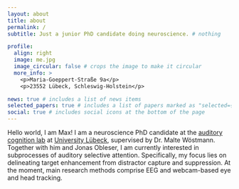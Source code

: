 ```yaml
---
layout: about
title: about
permalink: /
subtitle: Just a junior PhD candidate doing neuroscience. # nothing

profile:
  align: right
  image: me.jpg
  image_circular: false # crops the image to make it circular
  more_info: >
    <p>Maria-Goeppert-Straße 9a</p>
    <p>23552 Lübeck, Schleswig-Holstein</p>

news: true # includes a list of news items
selected_papers: true # includes a list of papers marked as "selected={true}"
social: true # includes social icons at the bottom of the page
---
```


Hello world, I am Max!
I am a neuroscience PhD candidate at the [auditory cognition lab](https://auditorycognition.com/) at [University Lübeck](https://www.ipsy1.uni-luebeck.de/startseite), supervised by Dr. Malte Wöstmann. Together with him and Jonas Obleser, I am currently interested in subprocesses of auditory selective attention.
Specifically, my focus lies on delineating target enhancement from distractor capture and suppression. At the moment, main research methods comprise EEG and webcam-based eye and head tracking.
